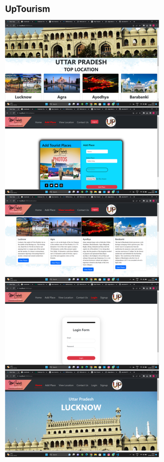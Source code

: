 # UpTourism
![](https://github.com/abutalha7071/UpTourism/blob/master/Screenshot%20(35).png)
![](https://github.com/abutalha7071/UpTourism/blob/master/Screenshot%20(36).png)
![](https://github.com/abutalha7071/UpTourism/blob/master/Screenshot%20(37).png)
![](https://github.com/abutalha7071/UpTourism/blob/master/Screenshot%20(38).png)
![](https://github.com/abutalha7071/UpTourism/blob/master/Screenshot%20(39).png)

